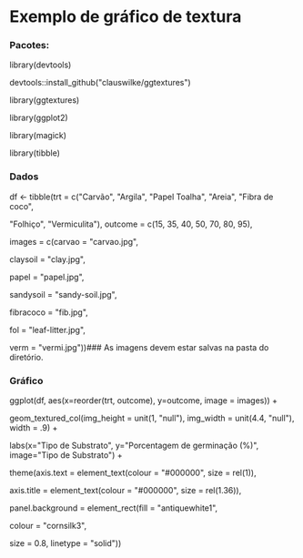 # Exemplo de gráfico de textura 

### Pacotes: 
library(devtools) 

devtools::install_github("clauswilke/ggtextures")

library(ggtextures) 

library(ggplot2) 

library(magick)

library(tibble) 


### Dados 

df <- tibble(trt = c("Carvão", "Argila", "Papel Toalha", "Areia", "Fibra de coco", 

"Folhiço", "Vermiculita"), outcome = c(15, 35, 40, 50, 70, 80, 95), 

images = c(carvao = "carvao.jpg",

claysoil = "clay.jpg",

papel = "papel.jpg",

sandysoil = "sandy-soil.jpg",

fibracoco = "fib.jpg",

fol = "leaf-litter.jpg",

verm = "vermi.jpg"))### As imagens devem estar salvas na pasta do diretório.

### Gráfico 

ggplot(df, aes(x=reorder(trt, outcome), y=outcome, image = images)) +

geom_textured_col(img_height = unit(1, "null"), img_width = unit(4.4, "null"), width = .9) +

labs(x="Tipo de Substrato", y="Porcentagem de germinação (%)", image="Tipo de Substrato") +

theme(axis.text = element_text(colour = "#000000", size = rel(1)),

axis.title = element_text(colour = "#000000", size = rel(1.36)),

panel.background = element_rect(fill = "antiquewhite1",

colour = "cornsilk3",

size = 0.8, linetype = "solid"))
